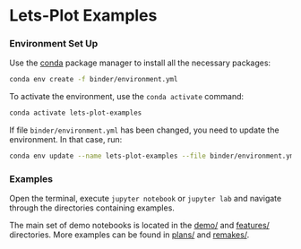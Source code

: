 ﻿# Lets-Plot Examples

### Environment Set Up

Use the [conda](https://docs.conda.io) package manager to install all the necessary packages:

```bash
conda env create -f binder/environment.yml
```

To activate the environment, use the `conda activate` command:

```bash
conda activate lets-plot-examples
```

If file `binder/environment.yml` has been changed, you need to update the environment. In that case, run:

```bash
conda env update --name lets-plot-examples --file binder/environment.yml
```

### Examples

Open the terminal, execute `jupyter notebook` or `jupyter lab` and navigate through the directories containing examples.

The main set of demo notebooks is located in the [demo/](demo) and [features/](features) directories. More examples can be found in [plans/](plans) and [remakes/](remakes).